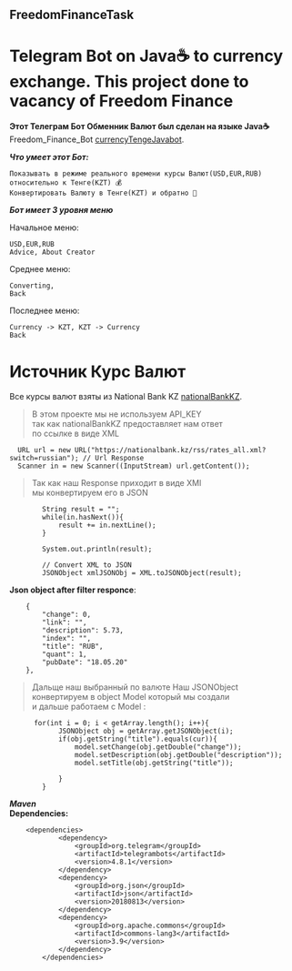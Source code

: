 ## FreedomFinanceTask
# Telegram Bot on Java☕ to currency exchange. This project done to vacancy of Freedom Finance
**Этот Телеграм Бот Обменник Валют был сделан на языке Java☕ </br>**
Freedom_Finance_Bot [currencyTengeJavabot](https://github.com/Zamanbek-hub/FreedomFinanceTask).

***Что умеет этот Бот:***
``` 
Показывать в режиме реального времени курсы Валют(USD,EUR,RUB) относительно к Тенге(KZT) 💰
Конвертировать Валюту в Тенге(KZT) и обратно 🔗
```
***Бот имеет 3 уровня меню***

Начальное меню:
```
USD,EUR,RUB
Advice, About Creator
```

Среднее меню:
```
Converting,
Back
```

Последнее меню:
```
Currency -> KZT, KZT -> Currency
Back
```

# Источник Курс Валют
Все курсы валют взяты из National Bank KZ [nationalBankKZ](https://nationalbank.kz/?docid=3346&switch=russian).

> В этом проекте мы не используем API_KEY </br> так как nationalBankKZ предоставляет нам ответ </br> по ссылке в виде XML

``` 
  URL url = new URL("https://nationalbank.kz/rss/rates_all.xml?switch=russian"); // Url Response
  Scanner in = new Scanner((InputStream) url.getContent());
```

> Так как наш Response приходит в виде XMl </br> мы конвертируем его в JSON
``` 
        String result = "";
        while(in.hasNext()){
            result += in.nextLine();
        }

        System.out.println(result);

        // Convert XML to JSON
        JSONObject xmlJSONObj = XML.toJSONObject(result);
```

**Json object after filter responce**:
``` 
    {
        "change": 0,
        "link": "",
        "description": 5.73,
        "index": "",
        "title": "RUB",
        "quant": 1,
        "pubDate": "18.05.20"
    },
```

> Дальще наш выбранный по валюте Наш JSONObject конвертируем в object Model который мы создали </br> и дальше работаем с Model : 
``` 
      for(int i = 0; i < getArray.length(); i++){
            JSONObject obj = getArray.getJSONObject(i);
            if(obj.getString("title").equals(cur)){
                model.setChange(obj.getDouble("change"));
                model.setDescription(obj.getDouble("description"));
                model.setTitle(obj.getString("title"));

            }
        }
```

***Maven<br>***
**Dependencies:**
``` 
    <dependencies>
            <dependency>
                <groupId>org.telegram</groupId>
                <artifactId>telegrambots</artifactId>
                <version>4.8.1</version>
            </dependency>
            <dependency>
                <groupId>org.json</groupId>
                <artifactId>json</artifactId>
                <version>20180813</version>
            </dependency>
            <dependency>
                <groupId>org.apache.commons</groupId>
                <artifactId>commons-lang3</artifactId>
                <version>3.9</version>
            </dependency>
        </dependencies>
 ```
